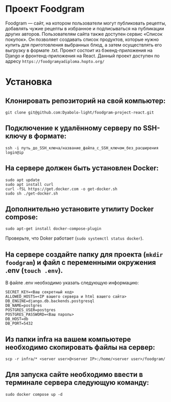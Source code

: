 # Проект Foodgram
Foodgram — сайт, на котором пользователи могут публиковать рецепты, добавлять чужие рецепты в избранное и подписываться на публикации других авторов. Пользователям сайта также доступен сервис «Список покупок». Он позволяет создавать список продуктов, которые нужно купить для приготовления выбранных блюд, а затем осуществлять его выгрузку в формате .txt.
Проект состоит из бэкенд-приложения на Django и фронтенд-приложения на React.
Данный проект доступен по адресу ```https://foodgramyadiploma.hopto.org/```

# Установка
## Клонировать репозиторий на свой компьютер:
```
git clone git@github.com:Dyabolo-light/foodgram-project-react.git
```
## Подключение к удалённому серверу по SSH-ключу в формате:
```
ssh -i путь_до_SSH_ключа/название_файла_с_SSH_ключом_без_расширения login@ip
```
## На сервере должен быть установлен Docker:
```
sudo apt update
sudo apt install curl
curl -fSL https://get.docker.com -o get-docker.sh
sudo sh ./get-docker.sh
```
## Дополнительно установите утилиту Docker compose: 
```
sudo apt-get install docker-compose-plugin
```
Проверьте, что Doker работает (```sudo systemctl status docker```).
## На сервере создайте папку для проекта (```mkdir foodgram```) и файл с переменными окружения .env (```touch .env```).
В файле .env необходимо указать следующую информацию:
```
SECRET_KEY=<Ваш секретный код>
ALLOWED_HOSTS=<IP вашего сервера и html вашего сайта>
DB_ENGINE=django.db.backends.postgresql
DB_NAME=postgres
POSTGRES_USER=postgres
POSTGRES_PASSWORD=<Ваш пароль>
DB_HOST=db
DB_PORT=5432
```
## Из папки infra на вашем компьютере необходимо скопировать файлы на сервер:
```
scp -r infra/* <server user>@<server IP>:/home/<server user>/foodgram/
```
## Для запуска сайте необходимо ввести в терминале сервера следующую команду:
```
sudo docker compose up -d
```
